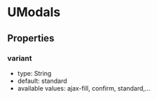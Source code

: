 # UModals

## Properties

### variant

* type: String
* default: standard
* available values: ajax-fill, confirm, standard,...

###
